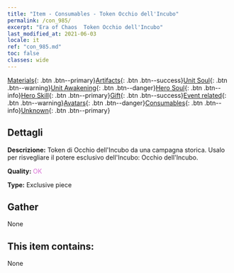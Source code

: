 ```yaml
---
title: "Item - Consumables - Token Occhio dell'Incubo"
permalink: /con_985/
excerpt: "Era of Chaos  Token Occhio dell'Incubo"
last_modified_at: 2021-06-03
locale: it
ref: "con_985.md"
toc: false
classes: wide
---
```

 [Materials](/ItemsIT/){: .btn .btn--primary}[Artifacts](/ItemsIT/Artifacts/){: .btn .btn--success}[Unit Soul](/ItemsIT/UnitSoul/){: .btn .btn--warning}[Unit Awakening](/ItemsIT/UnitAwakening/){: .btn .btn--danger}[Hero Soul](/ItemsIT/HeroSoul/){: .btn .btn--info}[Hero Skill](/ItemsIT/HeroSkill/){: .btn .btn--primary}[Gift](/ItemsIT/Gift/){: .btn .btn--success}[Event related](/ItemsIT/Events/){: .btn .btn--warning}[Avatars](/ItemsIT/Avatars/){: .btn .btn--danger}[Consumables](/ItemsIT/Consumables/){: .btn .btn--info}[Unknown](/ItemsIT/Unknown/){: .btn .btn--primary}

## Dettagli
 **Descrizione:** Token di Occhio dell'Incubo da una campagna storica. Usalo per risvegliare il potere esclusivo dell'Incubo: Occhio dell'Incubo.

 **Quality:** <span style="color: #DA70D6">OK</span>

 **Type:** Exclusive piece

## Gather

  None

## This item contains:

  None

